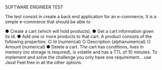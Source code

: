 SOFTWARE ENGINEER TEST

The test consist in create a back end application for an e-commerce,
It is a simple e-commerce that should be able to

● Create a cart (which will hold products).
● Get a cart information given its id.
● Add one or more products to that cart. A product consists of
the following properties:
○ Id (numerical)
○ Description (alphanumerical)
○ Amount (numerical)
● Delete a cart.
The cart has conditions, lives in memory (no storage is required), is
volatile and has a TTL of 10 minutes.
To implement and solve the challenge you only have one
requirement... use Java! Feel free in all the other options.
